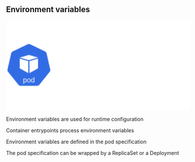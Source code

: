 ## Environment variables

![Environment variables in containers](120_kubernetes/09_variables/env.drawio.svg) <!-- .element: style="float: right; width: 25%;" -->

Environment variables are used for runtime configuration

Container entrypoints process environment variables

Environment variables are defined in the pod specification

The pod specification can be wrapped by a ReplicaSet or a Deployment
